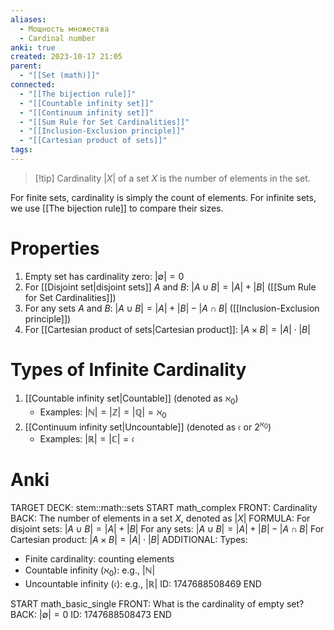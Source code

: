 ```yaml
---
aliases:
  - Мощность множества
  - Cardinal number
anki: true
created: 2023-10-17 21:05
parent:
  - "[[Set (math)]]"
connected:
  - "[[The bijection rule]]"
  - "[[Countable infinity set]]"
  - "[[Continuum infinity set]]"
  - "[[Sum Rule for Set Cardinalities]]"
  - "[[Inclusion-Exclusion principle]]"
  - "[[Cartesian product of sets]]"
tags: 
---
```


> [!tip] Cardinality $|X|$ of a set $X$
> is the number of elements in the set.

For finite sets, cardinality is simply the count of elements. For infinite sets, we use [[The bijection rule]] to compare their sizes.

# Properties
1. Empty set has cardinality zero: $|\emptyset| = 0$
2. For [[Disjoint set|disjoint sets]] $A$ and $B$: $|A \cup B| = |A| + |B|$ ([[Sum Rule for Set Cardinalities]])
3. For any sets $A$ and $B$: $|A \cup B| = |A| + |B| - |A \cap B|$ ([[Inclusion-Exclusion principle]])
4. For [[Cartesian product of sets|Cartesian product]]: $|A \times B| = |A| \cdot |B|$

# Types of Infinite Cardinality
1. [[Countable infinity set|Countable]] (denoted as $\aleph_0$)
   - Examples: $|\mathbb{N}| = |\mathbb{Z}| = |\mathbb{Q}| = \aleph_0$
2. [[Continuum infinity set|Uncountable]] (denoted as $\mathfrak{c}$ or $2^{\aleph_0}$)
   - Examples: $|\mathbb{R}| = |\mathbb{C}| = \mathfrak{c}$

# Anki
TARGET DECK: stem::math::sets
START
math_complex
FRONT: Cardinality
BACK: The number of elements in a set $X$, denoted as $|X|$
FORMULA: 
For disjoint sets: $|A \cup B| = |A| + |B|$
For any sets: $|A \cup B| = |A| + |B| - |A \cap B|$
For Cartesian product: $|A \times B| = |A| \cdot |B|$
ADDITIONAL: Types:
- Finite cardinality: counting elements
- Countable infinity ($\aleph_0$): e.g., $|\mathbb{N}|$
- Uncountable infinity ($\mathfrak{c}$): e.g., $|\mathbb{R}|$
ID: 1747688508469
END

START
math_basic_single
FRONT: What is the cardinality of empty set?
BACK: $|\emptyset| = 0$
ID: 1747688508473
END









 


